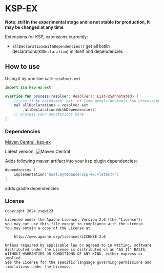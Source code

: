 # KSP-EX

**Note: still in the experimental stage and is not stable for production, It may be changed at any time**

Extensions for KSP, extensions currently:

- `allDeclarationsWithDependencies()` get all kotlin declarations(`KSDeclaration`) in itself and dependencies

## How to use

Using it by one line call: `resolver.ext`

```kotlin
import zsu.ksp.ex.ext

override fun process(resolver: Resolver): List<KSAnnotated> {
    // use it by extension `ext` of [com.google.devtools.ksp.processing.Resolver]
    val allDeclarations = resolver.ext
        .allDeclarationsWithDependencies()
    // process your annotations here
}
```

### Dependencies
[Maven Central: ksp-ex](https://central.sonatype.com/artifact/host.bytedance/ksp-ex)

Latest version: ![Maven Central](https://img.shields.io/maven-central/v/host.bytedance/ksp-ex)

Adds following maven artifact into your ksp plugin dependencies:

```kotlin
dependencies {
    implementation("host.bytedance:ksp-ex:<latest>")
}
```

adds gradle dependencies

### License

```
Copyright 2024 zsqw123

Licensed under the Apache License, Version 2.0 (the "License");
you may not use this file except in compliance with the License.
You may obtain a copy of the License at

    http://www.apache.org/licenses/LICENSE-2.0

Unless required by applicable law or agreed to in writing, software
distributed under the License is distributed on an "AS IS" BASIS,
WITHOUT WARRANTIES OR CONDITIONS OF ANY KIND, either express or implied.
See the License for the specific language governing permissions and
limitations under the License.
```
